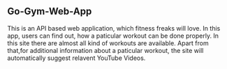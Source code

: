 ## Go-Gym-Web-App
This is an API based web application, which fitness freaks will love. In this app, users can find out, how a paticular workout can be done properly.
In this site there are almost all kind of workouts are available. Apart from that,for additional information about a paticular workout, the site will automatically suggest relavent YouTube Videos.
